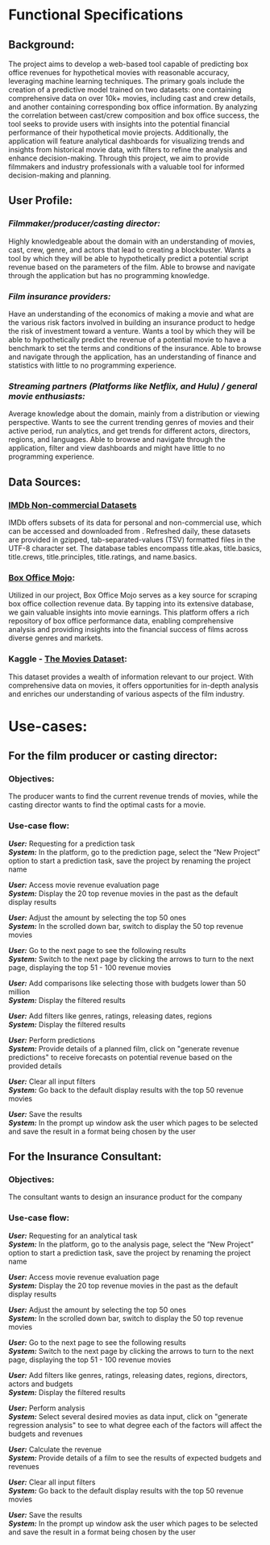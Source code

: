 # Functional Specifications
## Background:
The project aims to develop a web-based tool capable of predicting box office revenues for hypothetical movies with reasonable accuracy, leveraging machine learning techniques. The primary goals include the creation of a predictive model trained on two datasets: one containing comprehensive data on over 10k+ movies, including cast and crew details, and another containing corresponding box office information. By analyzing the correlation between cast/crew composition and box office success, the tool seeks to provide users with insights into the potential financial performance of their hypothetical movie projects. Additionally, the application will feature analytical dashboards for visualizing trends and insights from historical movie data, with filters to refine the analysis and enhance decision-making. Through this project, we aim to provide filmmakers and industry professionals with a valuable tool for informed decision-making and planning.

## User Profile:
### *Filmmaker/producer/casting director:*
Highly knowledgeable about the domain with an understanding of movies, cast, crew, genre, and actors that lead to creating a blockbuster. Wants a tool by which they will be able to hypothetically predict a potential script revenue based on the parameters of the film. Able to browse and navigate through the application but has no programming knowledge.

### *Film insurance providers:*
Have an understanding of the economics of making a movie and what are the various risk factors involved in building an insurance product to hedge the risk of investment toward a venture. Wants a tool by which they will be able to hypothetically predict the revenue of a potential movie to have a benchmark to set the terms and conditions of the insurance. Able to browse and navigate through the application, has an understanding of finance and statistics with little to no programming experience.

### *Streaming partners (Platforms like Netflix, and Hulu) / general movie enthusiasts:*
Average knowledge about the domain, mainly from a distribution or viewing perspective. Wants to see the current trending genres of movies and their active period, run analytics, and get trends for different actors, directors, regions, and languages. Able to browse and navigate through the application, filter and view dashboards and might have little to no programming experience.

## Data Sources:
### [IMDb Non-commercial Datasets](https://datasets.imdbws.com/)
IMDb offers subsets of its data for personal and non-commercial use, which can be accessed and downloaded from . Refreshed daily, these datasets are provided in gzipped, tab-separated-values (TSV) formatted files in the UTF-8 character set. The database tables encompass title.akas, title.basics, title.crews, title.principles, title.ratings, and name.basics.

### [Box Office Mojo](https://www.boxofficemojo.com/): 
Utilized in our project, Box Office Mojo serves as a key source for scraping box office collection revenue data. By tapping into its extensive database, we gain valuable insights into movie earnings. This platform offers a rich repository of box office performance data, enabling comprehensive analysis and providing insights into the financial success of films across diverse genres and markets.

### Kaggle - [The Movies Dataset](https://www.kaggle.com/datasets/rounakbanik/the-movies-dataset): 
This dataset provides a wealth of information relevant to our project. With comprehensive data on movies, it offers opportunities for in-depth analysis and enriches our understanding of various aspects of the film industry.


# Use-cases:


## For the film producer or casting director:

### Objectives:
The producer wants to find the current revenue trends of movies, while the casting director wants to find the optimal casts for a movie.

### Use-case flow:

***User:*** Requesting for a prediction task<br>
***System:*** In the platform, go to the prediction page, select the “New Project” option to start a prediction task, save the project by renaming the project name

***User:*** Access movie revenue evaluation page<br>
***System:*** Display the 20 top revenue movies in the past as the default display results

***User:*** Adjust the amount by selecting the top 50 ones<br>
***System:*** In the scrolled down bar, switch to display the 50 top revenue movies

***User:*** Go to the next page to see the following results<br>
***System:*** Switch to the next page by clicking the arrows to turn to the next page, displaying the top 51 - 100 revenue movies

***User:*** Add comparisons like selecting those with budgets lower than 50 million<br>
***System:*** Display the filtered results

***User:*** Add filters like genres, ratings, releasing dates, regions<br>
***System:*** Display the filtered results

***User:*** Perform predictions<br>
***System:*** Provide details of a planned film, click on "generate revenue predictions" to receive forecasts on potential revenue based on the provided details
 
***User:*** Clear all input filters<br>
***System:*** Go back to the default display results with the top 50 revenue movies

***User:*** Save the results<br>
***System:*** In the prompt up window ask the user which pages to be selected and save the result in a format being chosen by the user

## For the Insurance Consultant:

### Objectives:
The consultant wants to design an insurance product for the company
### Use-case flow:

***User:*** Requesting for an analytical task<br>
***System:*** In the platform, go to the analysis page, select the “New Project” option to start a prediction task, save the project by renaming the project name

***User:*** Access movie revenue evaluation page<br>
***System:*** Display the 20 top revenue movies in the past as the default display results

***User:*** Adjust the amount by selecting the top 50 ones<br>
***System:*** In the scrolled down bar, switch to display the 50 top revenue movies

***User:*** Go to the next page to see the following results<br>
***System:*** Switch to the next page by clicking the arrows to turn to the next page, displaying the top 51 - 100 revenue movies

***User:*** Add filters like genres, ratings, releasing dates, regions, directors, actors and budgets<br>
***System:*** Display the filtered results

***User:*** Perform analysis<br>
***System:*** Select several desired movies as data input, click on "generate regression analysis" to see to what degree each of the factors will affect the budgets and revenues

***User:*** Calculate the revenue<br>
***System:*** Provide details of a film to see the results of expected budgets and revenues
 
***User:*** Clear all input filters<br>
***System:*** Go back to the default display results with the top 50 revenue movies

***User:*** Save the results<br>
***System:*** In the prompt up window ask the user which pages to be selected and save the result in a format being chosen by the user

